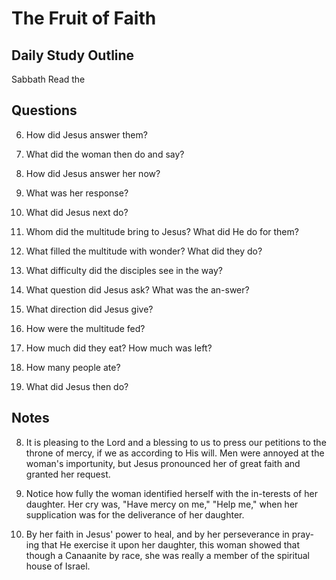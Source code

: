 # The Fruit of Faith

## Daily Study Outline

Sabbath Read the

## Questions

6. How did Jesus answer them? 

7. What did the woman then do and say? 

8. How did Jesus answer her now? 

9. What was her response? 

1. What did Jesus next do? 

12. Whom did the multitude bring to Jesus? What did He do for them? 

13. What filled the multitude with wonder? What did they do? 

16. What difficulty did the disciples see in the way? 

17. What question did Jesus ask? What was the an-swer? 

18. What direction did Jesus give? 

19. How were the multitude fed? 

20. How much did they eat? How much was left? 

21. How many people ate? 

22. What did Jesus then do? 

## Notes

8. It is pleasing to the Lord and a blessing to us to press our petitions to the throne of mercy, if we as according to His will. Men were annoyed at the woman's importunity, but Jesus pronounced her of great faith and granted her request.

2. Notice how fully the woman identified herself with the in-terests of her daughter. Her cry was, "Have mercy on me," "Help me," when her supplication was for the deliverance of her daughter.

15. By her faith in Jesus' power to heal, and by her perseverance in pray-ing that He exercise it upon her daughter, this woman showed that though a Canaanite by race, she was really a member of the spiritual house of Israel.
